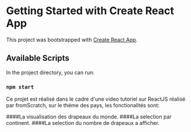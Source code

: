 # Getting Started with Create React App

This project was bootstrapped with [Create React App](https://github.com/facebook/create-react-app).

## Available Scripts

In the project directory, you can run:

### `npm start`

Ce projet est réalisé dans le cadre d'une video tutoriel sur ReactJS réalisé par fromScratch, sur le théme des pays, les fonctionalités sont:

####La visualisation des drapeaux du monde.
####La selection par continent.
####La selection du nombre de drapeaux a afficher.



